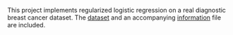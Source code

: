 This project implements regularized logistic regression on a real diagnostic breast cancer dataset. The [dataset](./wdbc.data) and an accompanying [information](./wdbc.names) file are included.
